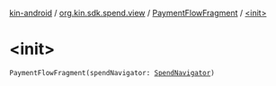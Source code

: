 [kin-android](../../index.md) / [org.kin.sdk.spend.view](../index.md) / [PaymentFlowFragment](index.md) / [&lt;init&gt;](./-init-.md)

# &lt;init&gt;

`PaymentFlowFragment(spendNavigator: `[`SpendNavigator`](../../org.kin.base.viewmodel.tools/-spend-navigator/index.md)`)`